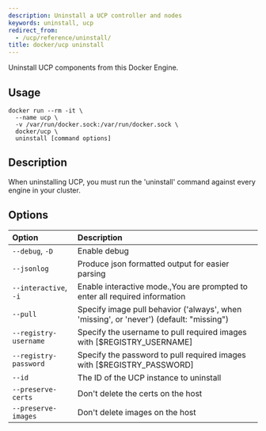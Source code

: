 ```yaml
---
description: Uninstall a UCP controller and nodes
keywords: uninstall, ucp
redirect_from:
  - /ucp/reference/uninstall/
title: docker/ucp uninstall
---
```

Uninstall UCP components from this Docker Engine.

## Usage

    docker run --rm -it \
      --name ucp \
      -v /var/run/docker.sock:/var/run/docker.sock \
      docker/ucp \
      uninstall [command options]
    

## Description

When uninstalling UCP, you must run the 'uninstall' command against every engine in your cluster.

## Options

| Option                | Description                                                                             |
|:--------------------- |:--------------------------------------------------------------------------------------- |
| `--debug`, `-D`       | Enable debug                                                                            |
| `--jsonlog`           | Produce json formatted output for easier parsing                                        |
| `--interactive`, `-i` | Enable interactive mode.,You are prompted to enter all required information             |
| `--pull`              | Specify image pull behavior ('always', when 'missing', or 'never') (default: "missing") |
| `--registry-username` | Specify the username to pull required images with [$REGISTRY_USERNAME]                  |
| `--registry-password` | Specify the password to pull required images with [$REGISTRY_PASSWORD]                  |
| `--id`                | The ID of the UCP instance to uninstall                                                 |
| `--preserve-certs`    | Don't delete the certs on the host                                                      |
| `--preserve-images`   | Don't delete images on the host                                                         |